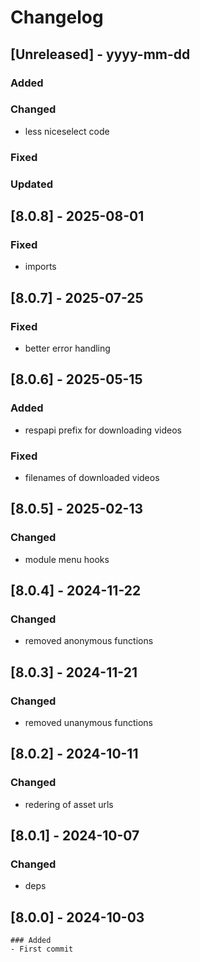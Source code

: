 # Changelog
## [Unreleased] - yyyy-mm-dd

### Added

### Changed
- less niceselect code

### Fixed

### Updated

## [8.0.8] - 2025-08-01


### Fixed
- imports

## [8.0.7] - 2025-07-25


### Fixed
- better error handling

## [8.0.6] - 2025-05-15


### Added
- respapi prefix for downloading videos

### Fixed
- filenames of downloaded videos

## [8.0.5] - 2025-02-13


### Changed
- module menu hooks

## [8.0.4] - 2024-11-22


### Changed
- removed anonymous functions

## [8.0.3] - 2024-11-21


### Changed
- removed unanymous functions

## [8.0.2] - 2024-10-11


### Changed
- redering of asset urls

## [8.0.1] - 2024-10-07


### Changed
- deps

## [8.0.0] - 2024-10-03
    ### Added
    - First commit
